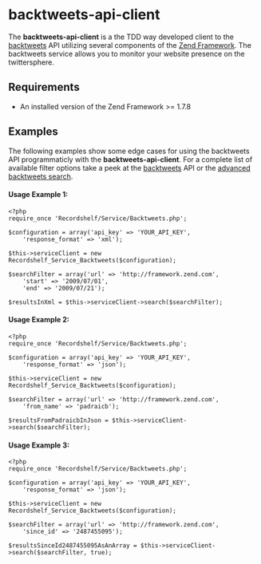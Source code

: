 backtweets-api-client
======
The **backtweets-api-client** is a the TDD way developed client to the [backtweets](http://backtweets.com/api/) API utilizing several components of the [Zend Framework](http://framework.zend.com/). The backtweets service allows you to monitor your website presence on the twittersphere.

Requirements
------------
* An installed version of the Zend Framework >= 1.7.8

Examples
------------
The following examples show some edge cases for using the backtweets API programmaticly with the **backtweets-api-client**. For a complete list of available filter options take a peek at the [backtweets](http://backtweets.com/api/) API or the [advanced backtweets search](http://backtweets.com/search).

#### Usage Example 1:
    
    <?php
    require_once 'Recordshelf/Service/Backtweets.php';
    
    $configuration = array('api_key' => 'YOUR_API_KEY', 
        'response_format' => 'xml');
    
    $this->serviceClient = new Recordshelf_Service_Backtweets($configuration);
    
    $searchFilter = array('url' => 'http://framework.zend.com', 
        'start' => '2009/07/01',
        'end' => '2009/07/21');
    
    $resultsInXml = $this->serviceClient->search($searchFilter);

#### Usage Example 2:

    <?php
    require_once 'Recordshelf/Service/Backtweets.php';

    $configuration = array('api_key' => 'YOUR_API_KEY', 
        'response_format' => 'json');

    $this->serviceClient = new Recordshelf_Service_Backtweets($configuration);

    $searchFilter = array('url' => 'http://framework.zend.com',
        'from_name' => 'padraicb');

    $resultsFromPadraicbInJson = $this->serviceClient->search($searchFilter);

#### Usage Example 3:

    <?php
    require_once 'Recordshelf/Service/Backtweets.php';

    $configuration = array('api_key' => 'YOUR_API_KEY', 
        'response_format' => 'json');

    $this->serviceClient = new Recordshelf_Service_Backtweets($configuration);

    $searchFilter = array('url' => 'http://framework.zend.com',
        'since_id' => '2487455095');

    $resultsSinceId2487455095AsAnArray = $this->serviceClient->search($searchFilter, true);